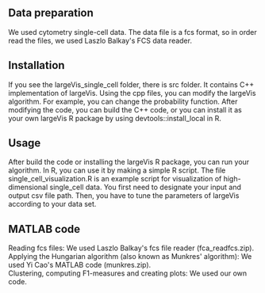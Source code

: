 ## Data preparation

We used cytometry single-cell data. The data file is a fcs format, so in order read the files, we used Laszlo Balkay's FCS data reader.

## Installation

If you see the largeVis_single_cell folder, there is src folder. It contains C++ implementation of largeVis. Using the cpp files, you can modify the largeVis algorithm. For example, you can change the probability function. After modifying the code, you can build the C++ code, or you can install it as your own largeVis R package by using devtools::install_local in R. 

## Usage

After build the code or installing the largeVis R package, you can run your algorithm. In R, you can use it by making a simple R script. The file single_cell_visualization.R is an example script for visualization of high-dimensional single_cell data. You first need to designate your input and output csv file path. Then, you have to tune the parameters of largeVis according to your data set.

## MATLAB code

Reading fcs files: We used Laszlo Balkay's fcs file reader (fca_readfcs.zip). <br />
Applying the Hungarian algorithm (also known as Munkres' algorithm): We used Yi Cao's MATLAB code (munkres.zip). <br />
Clustering, computing F1-measures and creating plots: We used our own code.
